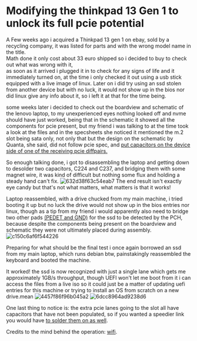 # Modifying the thinkpad 13 Gen 1 to unlock its full pcie potential
A Few weeks ago i acquired a Thinkpad 13 gen 1 on ebay, sold by a recycling company, it was listed for parts
and with the wrong model name in the title.  
Math done it only cost about 33 euro shipped so i decided to buy to check out what was wrong with it,  
as soon as it arrived i plugged it in to check for any signs of life and it immediately turned on, 
at the time i only checked it out using a usb stick equipped with a live image of linux.
Later on i did try using an ssd stolen from another device but with no luck, it would not show up in the bios nor did linux give any info about it, 
so i left it at that for the time being.  

some weeks later i decided to check out the boardview and schematic of the lenovo laptop, to my unexperienced eyes nothing looked off and nvme should have just worked, being that in the schematic
it showed all the components for pcie present, but my friend i was talking to at the time took a look at the files and in the specsheets she noticed it mentioned the m.2 slot being sata only,
not only that but the design on the schematic by Quanta, she said, did not follow pcie spec, and [put capacitors on the device side of one of the receiving pcie diffpairs.](https://github.com/user-attachments/assets/84771b44-804d-449d-a28c-5a9eb1dad497)  

So enough talking done, i got to disassembling the laptop and getting down to desolder two capacitors, C224 and C237, and bridging them with some magnet wire,
it was kind of difficult but nothing some flux and holding a steady hand can't fix. 
![632d38f63c54eab7](https://github.com/user-attachments/assets/47bae9c3-e3e3-4adb-8fd6-e4970c90c5b4)
The end result isn't exactly eye candy but that's not what matters, what matters is that it works!


Laptop reassembled, with a drive chucked from my main machine, i tried booting it up but no luck the drive would not show up in the bios entries nor linux, 
though as a tip from my friend i would apparently also need to bridge two other pads [(PEDET and GND)](https://github.com/user-attachments/assets/807ed9ac-0f56-4f43-aea4-028ddc73a5bb) for the ssd to be detected by the PCH,  
because despite the components being present on the boardview and schematic they were not ultimately placed during assembly.
![c150c6af6f544226](https://github.com/user-attachments/assets/f1ebd3a9-682c-41c5-9b0f-7b0e58dfb861)

Preparing for what should be the final test i once again borrowed an ssd from my main laptop, which runs debian btw, painstakingly reassembled the keyboard and 
booted the machine.

It worked! the ssd is now recognized with just a single lane which gets me approximately 1GB/s throughput, 
though UEFI won't let me boot from it i can access the files from a live iso so it could just be a matter of updating uefi entries for this machine or trying to install
an OS from scratch on a new drive.mean
![4457f86f96b045a2](https://github.com/user-attachments/assets/fc76c305-e988-4225-9e03-555e460800b7)
![6dcc8964ad9238d6](https://github.com/user-attachments/assets/b0a3e3ff-e26d-47cf-b1c6-aaf974d52678)

One last thing to notice is: the extra pcie lanes going to the slot all have capacitors that have not been populated, so if you wanted a speedier link you would have [to solder them on as well](https://github.com/user-attachments/assets/ed5a1132-19c0-49bc-9205-d89726f15a3b).

Credits to the mind behind the operation: [wifi](https://github.com/a-little-wifi).
